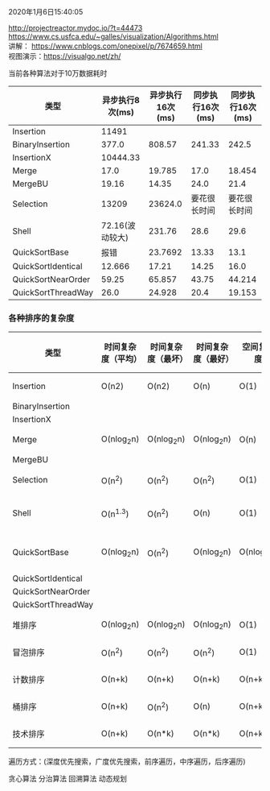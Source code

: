 2020年1月6日15:40:05

http://projectreactor.mydoc.io/?t=44473
https://www.cs.usfca.edu/~galles/visualization/Algorithms.html  
讲解： https://www.cnblogs.com/onepixel/p/7674659.html     
视图演示：https://visualgo.net/zh/

当前各种算法对于10万数据耗时

| 类型               | 异步执行8次(ms) | 异步执行16次(ms) | 同步执行16次(ms) | 同步执行16次(ms) |
| ------------------ | --------------- | ---------------- | ---------------- | ---------------- |
| Insertion          | 11491           |                  |                  |                  |
| BinaryInsertion    | 377.0           | 808.57           | 241.33           | 242.5            |
| InsertionX         | 10444.33        |                  |                  |                  |
| Merge              | 17.0            | 19.785           | 17.0             | 18.454           |
| MergeBU            | 19.16           | 14.35            | 24.0             | 21.4             |
| Selection          | 13209           | 23624.0          | 要花很长时间     | 要花很长时间     |
| Shell              | 72.16(波动较大) | 231.76           | 28.6             | 29.6             |
| QuickSortBase      | 报错            | 23.7692          | 13.33            | 13.1             |
| QuickSortIdentical | 12.666          | 17.21            | 14.25            | 16.0             |
| QuickSortNearOrder | 59.25           | 65.857           | 43.75            | 44.214           |
| QuickSortThreadWay | 26.0            | 24.928           | 20.4             | 19.153           |

### 各种排序的复杂度

| 类型               | 时间复杂度（平均）   | 时间复杂度（最坏）   | 时间复杂度（最好）   | 空间复杂度           | 稳定性 |
| ------------------ | -------------------- | -------------------- | -------------------- | -------------------- | ------ |
| Insertion          | O(n2)                | O(n2)                | O(n)                 | O(1)                 | 稳定   |
| BinaryInsertion    |                      |                      |                      |                      |        |
| InsertionX         |                      |                      |                      |                      |        |
| Merge              | O(nlog<sub>2</sub>n) | O(nlog<sub>2</sub>n) | O(nlog<sub>2</sub>n) | O(n)                 | 稳定   |
| MergeBU            |                      |                      |                      |                      |        |
| Selection          | O(n<sup>2</sup>)     | O(n<sup>2</sup>)     | O(n<sup>2</sup>)     | O(1)                 | 稳定   |
| Shell              | O(n<sup>1.3</sup>)   | O(n<sup>2</sup>)     | O(n)                 | O(1)                 | 不稳定 |
| QuickSortBase      | O(nlog<sub>2</sub>n) | O(n<sup>2</sup>)     | O(nlog<sub>2</sub>n) | O(nlog<sub>2</sub>n) | 不稳定 |
| QuickSortIdentical |                      |                      |                      |                      |        |
| QuickSortNearOrder |                      |                      |                      |                      |        |
| QuickSortThreadWay |                      |                      |                      |                      |        |
| 堆排序             | O(nlog<sub>2</sub>n) | O(nlog<sub>2</sub>n) | O(nlog<sub>2</sub>n) | O(1)                 | 稳定   |
| 冒泡排序           | O(n<sup>2</sup>)     | O(n<sup>2</sup>)     | O(n<sup>2</sup>)     | O(1)                 | 稳定   |
| 计数排序           | O(n+k)               | O(n+k)               | O(n+k)               | O(n+k)               | 稳定   |
| 桶排序             | O(n+k)               | O(n<sup>2</sup>)     | O(n)                 | O(n+k)               | 稳定   |
| 技术排序           | O(n+k)               | O(n*k)               | O(n*k)               | O(n+k)               | 稳定   |


遍历方式：(深度优先搜索，广度优先搜索，前序遍历，中序遍历，后序遍历)

贪心算法
分治算法
回溯算法
动态规划
